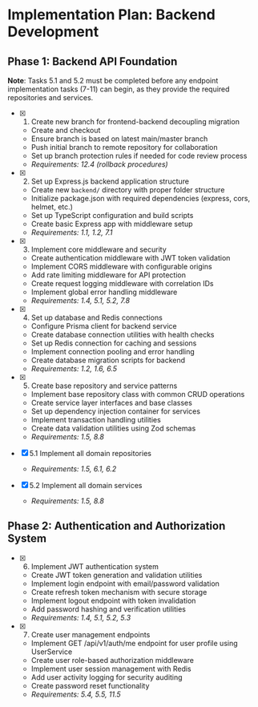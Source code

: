 # Implementation Plan: Backend Development

## Phase 1: Backend API Foundation

**Note**: Tasks 5.1 and 5.2 must be completed before any endpoint implementation tasks (7-11) can begin, as they provide the required repositories and services.

- [x] 1. Create new branch for frontend-backend decoupling migration
  - Create and checkout
  - Ensure branch is based on latest main/master branch
  - Push initial branch to remote repository for collaboration
  - Set up branch protection rules if needed for code review process
  - _Requirements: 12.4 (rollback procedures)_

- [x] 2. Set up Express.js backend application structure
  - Create new `backend/` directory with proper folder structure
  - Initialize package.json with required dependencies (express, cors, helmet, etc.)
  - Set up TypeScript configuration and build scripts
  - Create basic Express app with middleware setup
  - _Requirements: 1.1, 1.2, 7.1_

- [x] 3. Implement core middleware and security
  - Create authentication middleware with JWT token validation
  - Implement CORS middleware with configurable origins
  - Add rate limiting middleware for API protection
  - Create request logging middleware with correlation IDs
  - Implement global error handling middleware
  - _Requirements: 1.4, 5.1, 5.2, 7.8_

- [x] 4. Set up database and Redis connections
  - Configure Prisma client for backend service
  - Create database connection utilities with health checks
  - Set up Redis connection for caching and sessions
  - Implement connection pooling and error handling
  - Create database migration scripts for backend
  - _Requirements: 1.2, 1.6, 6.5_

- [x] 5. Create base repository and service patterns
  - Implement base repository class with common CRUD operations
  - Create service layer interfaces and base classes
  - Set up dependency injection container for services
  - Implement transaction handling utilities
  - Create data validation utilities using Zod schemas
  - _Requirements: 1.5, 8.8_

- [x] 5.1 Implement all domain repositories
  - _Requirements: 1.5, 6.1, 6.2_

- [x] 5.2 Implement all domain services
  - _Requirements: 1.5, 8.8_

## Phase 2: Authentication and Authorization System

- [x] 6. Implement JWT authentication system
  - Create JWT token generation and validation utilities
  - Implement login endpoint with email/password validation
  - Create refresh token mechanism with secure storage
  - Implement logout endpoint with token invalidation
  - Add password hashing and verification utilities
  - _Requirements: 1.4, 5.1, 5.2, 5.3_

- [x] 7. Create user management endpoints
  - Implement GET /api/v1/auth/me endpoint for user profile using UserService
  - Create user role-based authorization middleware
  - Implement user session management with Redis
  - Add user activity logging for security auditing
  - Create password reset functionality
  - _Requirements: 5.4, 5.5, 11.5_